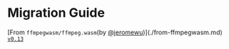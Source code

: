 # Migration Guide

[From `ffmpegwasm/ffmpeg.wasm`(by [@jeromewu](https://github.com/jeromewu))](./from-ffmpegwasm.md)
[`v0.13`](./v0.13.md)
